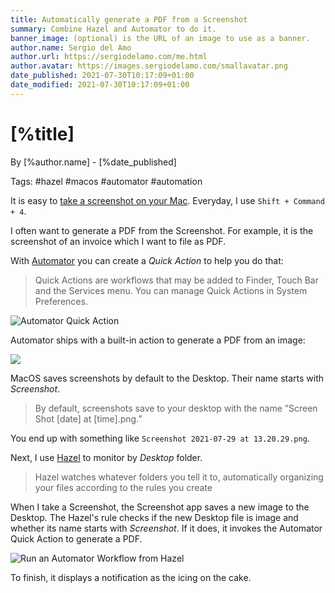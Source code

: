 ```yaml
---
title: Automatically generate a PDF from a Screenshot 
summary: Combine Hazel and Automator to do it. 
banner_image: (optional) is the URL of an image to use as a banner. 
author.name: Sergio del Amo
author.url: https://sergiodelamo.com/me.html
author.avatar: https://images.sergiodelamo.com/smallavatar.png 
date_published: 2021-07-30T10:17:09+01:00
date_modified: 2021-07-30T10:17:09+01:00
---
```


# [%title]

By [%author.name] - [%date_published]

Tags: #hazel #macos #automator #automation

It is easy to [take a screenshot on your Mac](https://support.apple.com/en-us/HT201361). Everyday, I use `Shift + Command + 4`.

I often want to generate a PDF from the Screenshot. For example, it is the screenshot of an invoice which I want to file as PDF.

With [Automator](https://support.apple.com/guide/automator/welcome/mac) you can create a _Quick Action_ to help you do that: 

> Quick Actions are workflows that may be added to Finder, Touch Bar and the Services menu. You can manage Quick Actions in System Preferences.

![Automator Quick Action](https://images.sergiodelamo.com/automator-quickaction.png)

Automator ships with a built-in action to generate a PDF from an image: 

![](https://images.sergiodelamo.com/automator-new-pdf-from-images.png)

MacOS saves screenshots by default to the Desktop. Their name starts with _Screenshot_.

> By default, screenshots save to your desktop with the name ”Screen Shot [date] at [time].png.”

 You end up with something like `Screenshot 2021-07-29 at 13.20.29.png`.

Next, I use [Hazel](https://www.noodlesoft.com) to monitor by _Desktop_ folder. 

> Hazel watches whatever folders you tell it to, automatically organizing your files according to the rules you create

When I take a Screenshot, the Screenshot app saves a new image to the Desktop. The Hazel's rule checks if the new Desktop file is image and whether its name starts with _Screenshot_. If it does, it invokes the Automator Quick Action to generate a PDF. 

![Run an Automator Workflow from Hazel](https://images.sergiodelamo.com/hazel-run-automator-workflow.png)

To finish, it displays a notification as the icing on the cake.

